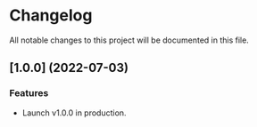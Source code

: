 # Changelog
All notable changes to this project will be documented in this file.

## [1.0.0] (2022-07-03)

### Features

* Launch v1.0.0 in production.